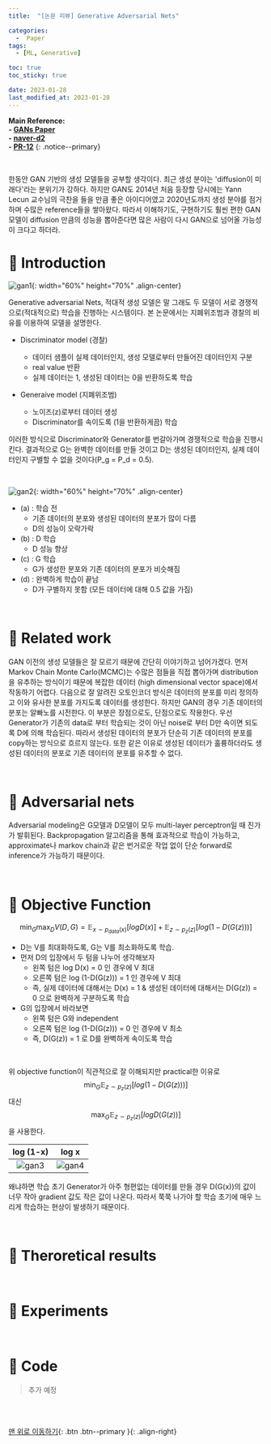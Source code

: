 ```yaml
---
title:  "[논문 리뷰] Generative Adversarial Nets" 

categories:
  -  Paper
tags:
  - [ML, Generative]

toc: true
toc_sticky: true

date: 2023-01-28
last_modified_at: 2023-01-28
---
```


**Main Reference: <br>- [GANs Paper](https://github.com/inhopp/inhopp/files/10526664/GAN.pdf) <br>- [naver-d2](https://www.youtube.com/watch?v=odpjk7_tGY0) <br>- [PR-12](https://www.youtube.com/watch?v=kLDuxRtxGD8)**
{: .notice--primary}


<br>

한동안 GAN 기반의 생성 모델들을 공부할 생각이다. 최근 생성 분야는 'diffusion이 미래다'라는 분위기가 강하다. 하지만 GAN도 2014년 처음 등장할 당시에는 Yann Lecun 교수님의 극찬을 들을 만큼 좋은 아이디어였고 2020년도까지 생성 분야를 점거하며 수많은 reference들을 쌓아왔다. 
따라서 이해하기도, 구현하기도 훨씬 편한 GAN 모델이 diffusion 만큼의 성능을 뽑아준다면 많은 사람이 다시 GAN으로 넘어올 가능성이 크다고 하더라.


# 🚀 Introduction

![gan1](https://user-images.githubusercontent.com/96368476/215265355-01c48a70-84b7-4bb6-9a77-600d1a8b8f51.png){: width="60%" height="70%" .align-center}

Generative adversarial Nets, 적대적 생성 모델은 말 그래도 두 모델이 서로 경쟁적으로(적대적으로) 학습을 진행하는 시스템이다. 본 논문에서는 지폐위조범과 경찰의 비유를 이용하여 모델을 설명한다.

- Discriminator model (경찰)
  - 데이터 샘플이 실제 데이터인지, 생성 모델로부터 만들어진 데이터인지 구분
  - real value 반환
  - 실제 데이터는 1, 생성된 데이터는 0을 반환하도록 학습

- Generaive model (지폐위조범)
  - 노이즈(z)로부터 데이터 생성
  - Discriminator를 속이도록 (1을 반환하게끔) 학습

이러한 방식으로 Discriminator와 Generator를 번갈아가며 경쟁적으로 학습을 진행시킨다. 결과적으로 G는 완벽한 데이터를 만들 것이고 D는 생성된 데이터인지, 실제 데이터인지 구별할 수 없을 것이다(P_g = P_d = 0.5).


<br>

![gan2](https://user-images.githubusercontent.com/96368476/215265357-37c669ee-f359-424e-bb3c-d0fd068723ca.png){: width="60%" height="70%" .align-center}

- (a) : 학습 전
  - 기존 데이터의 분포와 생성된 데이터의 분포가 많이 다름
  - D의 성능이 오락가락
- (b) : D 학습
  - D 성능 향상
- (c) : G 학습 
  - G가 생성한 분포와 기존 데이터의 분포가 비슷해짐
- (d) : 완벽하게 학습이 끝남
  - D가 구별하지 못함 (모든 데이터에 대해 0.5 값을 가짐)


<br>

# 🚀 Related work

GAN 이전의 생성 모델들은 잘 모르기 때문에 간단히 이야기하고 넘어가겠다. 먼저 Markov Chain Monte Carlo(MCMC)는 수많은 점들을 직접 뽑아가며 distribution을 유추하는 방식이기 때문에 복잡한 데이터 (high dimensional vector space)에서 작동하기 어렵다. 다음으로 잘 알려진 오토인코더 방식은 데이터의 분포를 미리 정의하고 이와 유사한 분포를 가지도록 데이터를 생성한다. 하지만 GAN의 경우 기존 데이터의 분포는 알빠노를 시전한다. 이 부분은 장점으로도, 단점으로도 작용한다. 우선 Generator가 기존의 data로 부터 학습되는 것이 아닌 noise로 부터 D만 속이면 되도록 D에 의해 학습된다. 따라서 생성된 데이터의 분포가 단순히 기존 데이터의 분포를 copy하는 방식으로 흐르지 않는다. 또한 같은 이유로 생성된 데이터가 훌륭하더라도 생성된 데이터의 분포로 기존 데이터의 분포를 유추할 수 없다.


<br>


# 🚀 Adversarial nets

Adversarial modeling은 G모델과 D모델이 모두 multi-layer perceptron일 때 진가가 발휘된다. Backpropagation 알고리즘을 통해 효과적으로 학습이 가능하고, approximate나 markov chain과 같은 번거로운 작업 없이 단순 forward로 inference가 가능하기 때문이다.



<br>


# 🚀 Objective Function

$$ \min_{G} \max_{D} V(D, G) = \mathbb{E}_{x \sim p_{data}(x)}[log D(x)] + \mathbb{E}_{z \sim p_{z}(z)}[log (1-D(G(z)))] $$

- D는 V를 최대화하도록, G는 V를 최소화하도록 학습.
- 먼저 D의 입장에서 두 텀을 나누어 생각해보자
  - 왼쪽 텀은 log D(x) = 0 인 경우에 V 최대
  - 오른쪽 텀은 log (1-D(G(z))) = 1 인 경우에 V 최대
  - 즉, 실제 데이터에 대해서는 D(x) = 1 & 생성된 데이터에 대해서는 D(G(z)) = 0 으로 완벽하게 구분하도록 학습
- G의 입장에서 바라보면
  - 왼쪽 텀은 G와 independent
  - 오른쪽 텀은 log (1-D(G(z))) = 0 인 경우에 V 최소
  - 즉, D(G(z)) = 1 로 D를 완벽하게 속이도록 학습

<br>

위 objective function이 직관적으로 잘 이해되지만 practical한 이유로 
$$ \min_{G}\mathbb{E}_{z \sim p_{z}(z)}[log (1-D(G(z)))] $$
대신
$$ \max_{G}\mathbb{E}_{z \sim p_{z}(z)}[log D(G(z))] $$
을 사용한다.

| log (1-x) | log x |
|:-:|:-:|
| ![gan3](https://user-images.githubusercontent.com/96368476/215265358-4c726653-9331-411c-80c3-1ceed7446f51.png) | ![gan4](https://user-images.githubusercontent.com/96368476/215265360-1a6f539a-2396-4dc0-8a8c-fba1a5b6392c.png) |

왜냐하면 학습 초기 Generator가 아주 형편없는 데이터를 만들 경우 D(G(x))의 값이 너무 작아 gradient 값도 작은 값이 나온다. 따라서 쭉쭉 나가야 할 학습 초기에 매우 느리게 학습하는 현상이 발생하기 때문이다.


<br>

# 🚀 Theroretical results








<br>


# 🚀 Experiments







<br>

# 🚀 Code

> 추가 예정






<br>
<br>



[맨 위로 이동하기](#){: .btn .btn--primary }{: .align-right}
